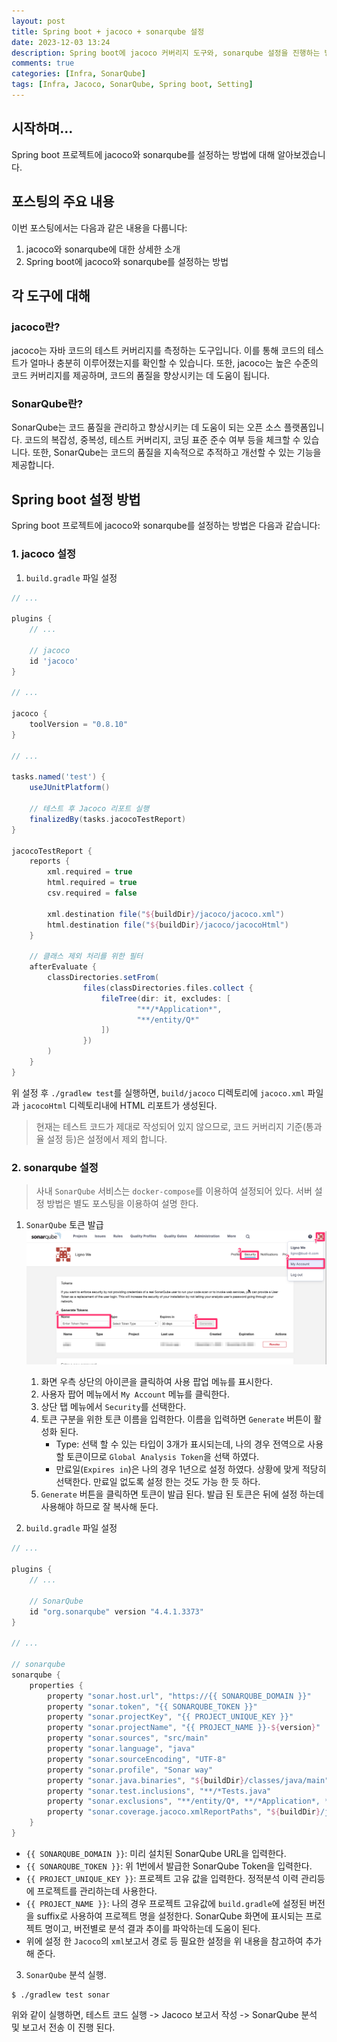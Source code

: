 ```yaml
---
layout: post
title: Spring boot + jacoco + sonarqube 설정
date: 2023-12-03 13:24
description: Spring boot에 jacoco 커버리지 도구와, sonarqube 설정을 진행하는 방법에 대해 알아본다.
comments: true
categories: [Infra, SonarQube]
tags: [Infra, Jacoco, SonarQube, Spring boot, Setting]
---
```


## 시작하며...

Spring boot 프로젝트에 jacoco와 sonarqube를 설정하는 방법에 대해 알아보겠습니다.

## 포스팅의 주요 내용

이번 포스팅에서는 다음과 같은 내용을 다룹니다:

1. jacoco와 sonarqube에 대한 상세한 소개
2. Spring boot에 jacoco와 sonarqube를 설정하는 방법

## 각 도구에 대해
### jacoco란?

jacoco는 자바 코드의 테스트 커버리지를 측정하는 도구입니다. 이를 통해 코드의 테스트가 얼마나 충분히 이루어졌는지를 확인할 수 있습니다. 또한, jacoco는 높은 수준의 코드 커버리지를 제공하며, 코드의 품질을 향상시키는 데 도움이 됩니다.

### SonarQube란?

SonarQube는 코드 품질을 관리하고 향상시키는 데 도움이 되는 오픈 소스 플랫폼입니다. 코드의 복잡성, 중복성, 테스트 커버리지, 코딩 표준 준수 여부 등을 체크할 수 있습니다. 또한, SonarQube는 코드의 품질을 지속적으로 추적하고 개선할 수 있는 기능을 제공합니다.

## Spring boot 설정 방법

Spring boot 프로젝트에 jacoco와 sonarqube를 설정하는 방법은 다음과 같습니다:

### 1. jacoco 설정
1. `build.gradle` 파일 설정
```gradle
// ...

plugins {
    // ...

    // jacoco
    id 'jacoco'
}

// ...

jacoco {
    toolVersion = "0.8.10"
}

// ...

tasks.named('test') {
    useJUnitPlatform()

    // 테스트 후 Jacoco 리포트 실행
    finalizedBy(tasks.jacocoTestReport)
}

jacocoTestReport {
    reports {
        xml.required = true
        html.required = true
        csv.required = false

        xml.destination file("${buildDir}/jacoco/jacoco.xml")
        html.destination file("${buildDir}/jacoco/jacocoHtml")
    }

    // 클래스 제외 처리를 위한 필터
    afterEvaluate {
        classDirectories.setFrom(
                files(classDirectories.files.collect {
                    fileTree(dir: it, excludes: [
                            "**/*Application*",
                            "**/entity/Q*"
                    ])
                })
        )
    }
}
```
위 설정 후 `./gradlew test`를 실행하면, `build/jacoco` 디렉토리에 `jacoco.xml` 파일과 `jacocoHtml` 디렉토리내에 HTML 리포트가 생성된다.

> 현재는 테스트 코드가 제대로 작성되어 있지 않으므로, 코드 커버리지 기준(통과율 설정 등)은 설정에서 제외 합니다.

### 2. sonarqube 설정
> 사내 `SonarQube` 서비스는 `docker-compose`를 이용하여 설정되어 있다. 서버 설정 방법은 별도 포스팅을 이용하여 설명 한다.

1. `SonarQube` 토큰 발급
![SonarQube 토큰 발급](/assets/img/post/infra/sonarqube/spring-boot-sonarqube-setting/001.png)
   1. 화면 우측 상단의 아이콘을 클릭하여 사용 팝업 메뉴를 표시한다.
   2. 사용자 팝어 메뉴에서 `My Account` 메뉴를 클릭한다.
   3. 상단 탭 메뉴에서 `Security`를 선택한다.
   4. 토큰 구분을 위한 토큰 이름을 입력한다. 이름을 입력하면 `Generate` 버튼이 활성화 된다. 
      - Type: 선택 할 수 있는 타입이 3개가 표시되는데, 나의 경우 전역으로 사용 할 토큰이므로 `Global Analysis Token`을 선택 하였다.
      - 만료일(`Expires in`)은 나의 경우 1년으로 설정 하였다. 상황에 맞게 적당히 선택한다. 만료일 없도록 설정 한는 것도 가능 한 듯 하다.
   5. `Generate` 버튼을 클릭하면 토큰이 발급 된다. 발급 된 토큰은 뒤에 설정 하는데 사용해야 하므로 잘 복사해 둔다.

2. `build.gradle` 파일 설정
```gradle
// ...

plugins {
    // ...

    // SonarQube
    id "org.sonarqube" version "4.4.1.3373"
}

// ...

// sonarqube
sonarqube {
    properties {
        property "sonar.host.url", "https://{{ SONARQUBE_DOMAIN }}"
        property "sonar.token", "{{ SONARQUBE_TOKEN }}"
        property "sonar.projectKey", "{{ PROJECT_UNIQUE_KEY }}"
        property "sonar.projectName", "{{ PROJECT_NAME }}-${version}"
        property "sonar.sources", "src/main"
        property "sonar.language", "java"
        property "sonar.sourceEncoding", "UTF-8"
        property "sonar.profile", "Sonar way"
        property "sonar.java.binaries", "${buildDir}/classes/java/main"
        property "sonar.test.inclusions", "**/*Tests.java"
        property "sonar.exclusions", "**/entity/Q*, **/*Application*, **/*Tests*"
        property "sonar.coverage.jacoco.xmlReportPaths", "${buildDir}/jacoco/jacoco.xml"
    }
}
```
   - `{{ SONARQUBE_DOMAIN }}`: 미리 설치된 SonarQube URL을 입력한다.
   - `{{ SONARQUBE_TOKEN }}`: 위 1번에서 발급한 SonarQube Token을 입력한다.
   - `{{ PROJECT_UNIQUE_KEY }}`: 프로젝트 고유 값을 입력한다. 정적분석 이력 관리등에 프로젝트를 관리하는데 사용한다.
   - `{{ PROJECT_NAME }}`: 나의 경우 프로젝트 고유값에 `build.gradle`에 설정된 버전을 suffix로 사용하여 프로젝트 명을 설정한다. SonarQube 화면에 표시되는 프로젝트 명이고, 버전별로 분석 결과 추이를 파악하는데 도움이 된다.
   - 위에 설정 한 `Jacoco`의 `xml`보고서 경로 등 필요한 설정을 위 내용을 참고하여 추가해 준다.

3. `SonarQube` 분석 실행.
```shell
$ ./gradlew test sonar
```
위와 같이 실행하면, 테스트 코드 실행 -> Jacoco 보고서 작성 -> SonarQube 분석 및 보고서 전송 이 진행 된다.

